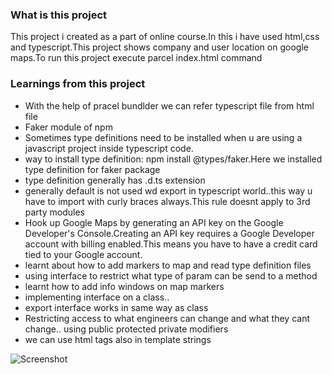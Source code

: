### What is this project
This project i created as a part of online course.In this i have
used html,css and typescript.This project shows company and user
location on google maps.To run this project execute 
parcel index.html command

### Learnings from this project

* With the help of pracel bundlder we can refer typescript file from html file
* Faker module of npm
* Sometimes type definitions need to be installed when u are using a javascript 
  project inside typescript code.
* way to install type definition: npm install @types/faker.Here we installed 
  type definition for faker package
* type definition generally has .d.ts extension
* generally default is not used wd export in typescript world..this way u have to 
  import with curly braces always.This rule doesnt apply to 3rd party modules
* Hook up Google Maps by generating an API key on the Google Developer's
  Console.Creating an API key requires a Google Developer account with billing enabled.This means you have to have a credit card tied to your Google account.  
* learnt about how to add markers to map and read type definition files
* using interface to restrict what type of param can be send to a method
* learnt how to add info windows on map markers
* implementing interface on a class.. 
* export interface works in same way as class
* Restricting access to what engineers can change and what they cant change..
  using public protected private modifiers
* we can use html tags also in template strings  

![Screenshot](screenshot)
  




